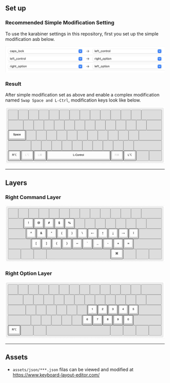 ## Set up

### Recommended Simple Modification Setting

To use the karabiner settings in this repository, first you set up the simple modification asb below.

![recommended_modification_keys.png](assets/image/recommended_simple_modifications.png)

### Result

After simple modification set as above and enable a complex modification named `Swap Space and L-Ctrl`, modification keys look like below.

![recommended_modification_keys.png](assets/image/modification_keys_result.png)

---

## Layers

### Right Command Layer

![r_command_layer.png](assets/image/r-command-layer.png)

### Right Option Layer

![r_option_layer.png](assets/image/r-option-layer.png)

---

## Assets

- `assets/json/***.json` filas can be viewed and modified at https://www.keyboard-layout-editor.com/
